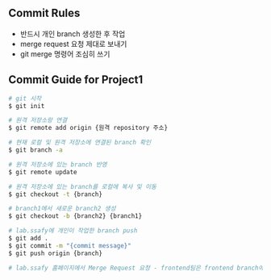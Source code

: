 ## Commit Rules

- 반드시 개인 branch 생성한 후 작업
- merge request 요청 제대로 보내기
- git merge 명령어 조심히 쓰기



## Commit Guide for Project1

```bash
# git 시작
$ git init

# 원격 저장소랑 연결
$ git remote add origin {원격 repository 주소}

# 현재 로컬 및 원격 저장소에 연결된 branch 확인
$ git branch -a

# 원격 저장소에 있는 branch 반영
$ git remote update

# 원격 저장소에 있는 branch를 로컬에 복사 및 이동
$ git checkout -t {branch}

# branch1에서 새로운 branch2 생성
$ git checkout -b {branch2} {branch1}

# lab.ssafy에 개인이 작업한 branch push
$ git add .
$ git commit -m "{commit message}"
$ git push origin {branch}

# lab.ssafy 홈페이지에서 Merge Request 요청 - frontend팀은 frontend branch에 요청하고, backend팀은 backend branch에 요청함
```
